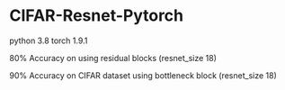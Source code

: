 # CIFAR-Resnet-Pytorch

python 3.8 torch 1.9.1

80% Accuracy on using residual blocks (resnet_size 18)

90% Accuracy on CIFAR dataset using bottleneck block (resnet_size 18)
